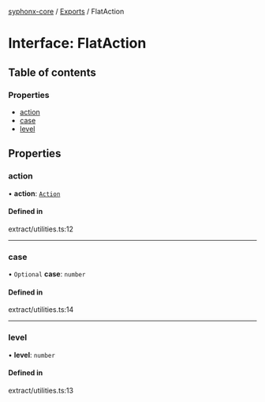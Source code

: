 [syphonx-core](../README.md) / [Exports](../modules.md) / FlatAction

# Interface: FlatAction

## Table of contents

### Properties

- [action](FlatAction.md#action)
- [case](FlatAction.md#case)
- [level](FlatAction.md#level)

## Properties

### action

• **action**: [`Action`](../modules.md#action)

#### Defined in

extract/utilities.ts:12

___

### case

• `Optional` **case**: `number`

#### Defined in

extract/utilities.ts:14

___

### level

• **level**: `number`

#### Defined in

extract/utilities.ts:13

